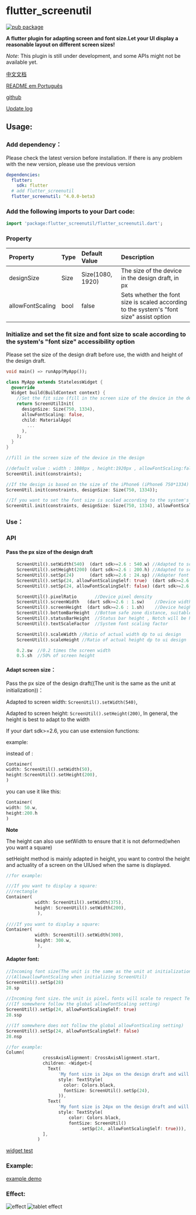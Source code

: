 # flutter_screenutil
[![pub package](https://img.shields.io/pub/v/flutter_screenutil.svg)](https://pub.dev/packages/flutter_screenutil)

**A flutter plugin for adapting screen and font size.Let your UI display a reasonable layout on different screen sizes!**

*Note*: This plugin is still under development, and some APIs might not be available yet.

[中文文档](https://github.com/OpenFlutter/flutter_screenutil/blob/master/README_CN.md)  

[README em Português](https://github.com/OpenFlutter/flutter_screenutil/blob/master/README_PT.md)

[github](https://github.com/OpenFlutter/flutter_screenutil)

[Update log](https://github.com/OpenFlutter/flutter_screenutil/blob/master/CHANGELOG.md)

## Usage:

### Add dependency：
Please check the latest version before installation.
If there is any problem with the new version, please use the previous version
```yaml
dependencies:
  flutter:
    sdk: flutter
  # add flutter_screenutil
  flutter_screenutil: ^4.0.0-beta3
```
### Add the following imports to your Dart code:
```dart
import 'package:flutter_screenutil/flutter_screenutil.dart';
```

### Property
   
|Property|Type|Default Value|Description|
|:---|:---|:---|:---| 
|designSize|Size|Size(1080, 1920)|The size of the device in the design draft, in px|
|allowFontScaling|bool|false|Sets whether the font size is scaled according to the system's "font size" assist option|

### Initialize and set the fit size and font size to scale according to the system's "font size" accessibility option
Please set the size of the design draft before use, the width and height of the design draft.

```dart
void main() => runApp(MyApp());

class MyApp extends StatelessWidget {
  @override
  Widget build(BuildContext context) {
    //Set the fit size (fill in the screen size of the device in the design) If the design is based on the size of the iPhone6 ​​(iPhone6 ​​750*1334)
    return ScreenUtilInit(
      designSize: Size(750, 1334),
      allowFontScaling: false,
      child: MaterialApp(
        ...
      ),
    );
  }
}

//fill in the screen size of the device in the design

//default value : width : 1080px , height:1920px , allowFontScaling:false
ScreenUtil.init(constraints);

//If the design is based on the size of the iPhone6 ​​(iPhone6 ​​750*1334)
ScreenUtil.init(constraints, designSize: Size(750, 1334));

//If you want to set the font size is scaled according to the system's "font size" assist option
ScreenUtil.init(constraints, designSize: Size(750, 1334), allowFontScaling: true);

```

### Use：

### API

#### Pass the px size of the design draft

```dart
    ScreenUtil().setWidth(540)  (dart sdk>=2.6 : 540.w) //Adapted to screen width
    ScreenUtil().setHeight(200) (dart sdk>=2.6 : 200.h) //Adapted to screen height , under normal circumstances, the height still uses x.w
    ScreenUtil().setSp(24)      (dart sdk>=2.6 : 24.sp) //Adapter font
    ScreenUtil().setSp(24, allowFontScalingSelf: true)  (dart sdk>=2.6 : 24.ssp) //Adapter font(fonts will scale to respect Text Size accessibility settings)
    ScreenUtil().setSp(24, allowFontScalingSelf: false) (dart sdk>=2.6 : 24.nsp) //Adapter font(fonts will not scale to respect Text Size accessibility settings)

    ScreenUtil().pixelRatio       //Device pixel density
    ScreenUtil().screenWidth   (dart sdk>=2.6 : 1.sw)    //Device width
    ScreenUtil().screenHeight  (dart sdk>=2.6 : 1.sh)    //Device height
    ScreenUtil().bottomBarHeight  //Bottom safe zone distance, suitable for buttons with full screen
    ScreenUtil().statusBarHeight  //Status bar height , Notch will be higher Unit px
    ScreenUtil().textScaleFactor  //System font scaling factor

    ScreenUtil().scaleWidth //Ratio of actual width dp to ui design
    ScreenUtil().scaleHeight //Ratio of actual height dp to ui design

    0.2.sw  //0.2 times the screen width
    0.5.sh  //50% of screen height
```

#### Adapt screen size：

Pass the px size of the design draft((The unit is the same as the unit at initialization))：

Adapted to screen width: `ScreenUtil().setWidth(540)`,

Adapted to screen height: `ScreenUtil().setHeight(200)`, In general, the height is best to adapt to the width

If your dart sdk>=2.6, you can use extension functions:

example:

instead of :
```dart
Container(
width: ScreenUtil().setWidth(50),
height:ScreenUtil().setHeight(200),
)
```
you can use it like this:
```dart
Container(
width: 50.w,
height:200.h
)
```
**Note** 

The height can also use setWidth to ensure that it is not deformed(when you want a square)

setHeight method is mainly adapted in height, you want to control the height and actuality of a screen on the UIUsed when the same is displayed.

```dart
//for example:

///If you want to display a square:
///rectangle
Container(
           width: ScreenUtil().setWidth(375),
           height: ScreenUtil().setWidth(200),
            ),
            
////If you want to display a square:
Container(
           width: ScreenUtil().setWidth(300),
           height: 300.w,
            ),

```


#### Adapter font:
``` dart
//Incoming font size(The unit is the same as the unit at initialization), fonts will not scale to respect Text Size accessibility settings
//(AllowallowFontScaling when initializing ScreenUtil)
ScreenUtil().setSp(28) 
28.sp   
     
//Incoming font size，the unit is pixel，fonts will scale to respect Text Size accessibility settings
//(If somewhere follow the global allowFontScaling setting)
ScreenUtil().setSp(24, allowFontScalingSelf: true)
28.ssp

//(If somewhere does not follow the global allowFontScaling setting)
ScreenUtil().setSp(24, allowFontScalingSelf: false)
28.nsp

//for example:
Column(
              crossAxisAlignment: CrossAxisAlignment.start,
              children: <Widget>[
                Text(
                    'My font size is 24px on the design draft and will not change with the system.',
                    style: TextStyle(
                      color: Colors.black,
                      fontSize: ScreenUtil().setSp(24),
                    )),
                Text(
                    'My font size is 24px on the design draft and will change with the system.',
                    style: TextStyle(
                        color: Colors.black,
                        fontSize: ScreenUtil()
                            .setSp(24, allowFontScalingSelf: true))),
              ],
            )
```

[widget test](https://github.com/OpenFlutter/flutter_screenutil/issues/115)

### Example:

[example demo](https://github.com/OpenFlutter/flutter_screenutil/blob/master/example/lib/main_zh.dart)
 
### Effect:

![effect](demo_en.png)
![tablet effect](demo_tablet_en.png)
